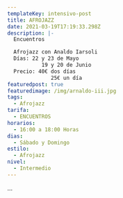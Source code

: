 ```yaml
---
templateKey: intensivo-post
title: AFROJAZZ
date: 2021-03-19T17:19:33.298Z
description: |-
  Encuentros

  Afrojazz con Analdo Iarsoli
  Días: 22 y 23 de Mayo
           19 y 20 de Junio
  Precio: 40€ dos días
              25€ un día
featuredpost: true
featuredimage: /img/arnaldo-iii.jpg
tags:
  - Afrojazz
tarifa:
  - ENCUENTROS
horarios:
  - 16:00 a 18:00 Horas
dias:
  - Sábado y Domingo
estilo:
  - Afrojazz
nivel:
  - Intermedio
---
```

...